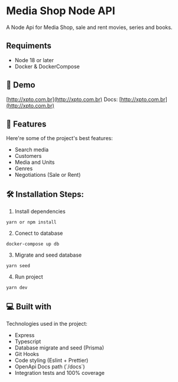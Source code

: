 # Media Shop Node API

A Node Api for Media Shop, sale and rent movies, series and books.

## Requiments

- Node 18 or later
- Docker & DockerCompose


## 🚀 Demo

[http://xpto.com.br](http://xpto.com.br)
Docs: [http://xpto.com.br](http://xpto.com.br)

## 🧐 Features

Here're some of the project's best features:

- Search media
- Customers
- Media and Units
- Genres
- Negotiations (Sale or Rent)

## 🛠️ Installation Steps:

1. Install dependencies
```
yarn or npm install
```

2. Conect to database

```
docker-compose up db
```

3. Migrate and seed database

```
yarn seed
```

4. Run project

```
yarn dev
```

## 💻 Built with

Technologies used in the project:
- Express
- Typescript
- Database migrate and seed (Prisma)
- Git Hooks
- Code styling (Eslint + Prettier)
- OpenApi Docs path (\`/docs\`)
- Integration tests and 100% coverage
